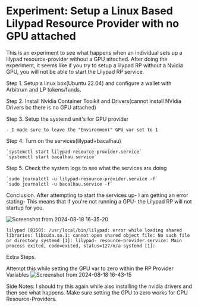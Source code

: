 
# Experiment: Setup a Linux Based Lilypad Resource Provider with no GPU attached

This is an experiment to see what happens when an individual sets up a lilypad resource-provider without a GPU attached. After doing the experiment, it seems like if you try to setup a lilypad RP without a Nvidia GPU, you will not be able to start the Lilypad RP service. 

 Step 1. Setup a linux box(Ubuntu 22.04) and configure a wallet with Arbitrum and LP tokens/funds. 

 Step 2. Install Nvidia Container Toolkit and Drivers(cannot install NVidia Drivers bc there is no GPU attached)

 Step 3. Setup the systemd unit's for GPU provider

    - I made sure to leave the "Environment" GPU var set to 1

 Step 4. Turn on the services(lilypad+bacalhau)

    `systemctl start lilypad-resource-provider.service`
    `systemctl start bacalhau.service`

Step 5. Check the system logs to see what the services are doing

    `sudo journalctl -u lilypad-resource-provider.service -f`
    `sudo journalctl -u bacalhau.service -f`

Conclusion. After attempting to start the services up- I am getting an error stating- This means that if you're not running a GPU- the Lilypad RP will not startup for you. 

![Screenshot from 2024-08-18 16-35-20](https://github.com/user-attachments/assets/c2b84282-cbca-4efc-931c-56da21257eb7)

`lilypad [8150]: /usr/local/bin/lilypad: error while loading shared libraries: libcuda.so.1: cannot open shared object file: No such file or directory
systemd [1]:
lilypad- resource-provider.service: Main process exited, code=exited, status=127/n/a
systemd [1]:`

 Extra Steps.

Attempt this while setting the GPU var to zero within the RP Provider Variables
![Screenshot from 2024-08-18 16-43-15](https://github.com/user-attachments/assets/27fdedac-f610-401f-af17-15fe42310622)

Side Notes: I should try this again while also installing the nvidia drivers and then see what happens. Make sure setting the GPU to zero works for CPU Resource-Providers. 
```
